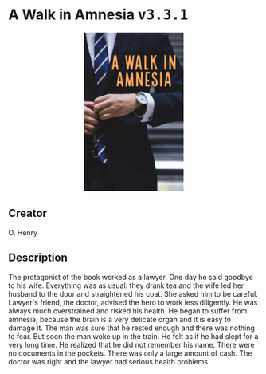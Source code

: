 
# A Walk in Amnesia <kbd>v3.3.1</kbd>

<center>
  <img src="./cover-1024.jpg"/>
</center>

## Creator
O. Henry

## Description
The protagonist of the book worked as a lawyer. One day he said goodbye to his wife. Everything was as usual: they drank tea and the wife led her husband to the door and straightened his coat. She asked him to be careful. Lawyer's friend, the doctor, advised the hero to work less diligently. He was always much overstrained and risked his health. He began to suffer from amnesia, because the brain is a very delicate organ and it is easy to damage it. The man was sure that he rested enough and there was nothing to fear. But soon the man woke up in the train. He felt as if he had slept for a very long time. He realized that he did not remember his name. There were no documents in the pockets. There was only a large amount of cash. The doctor was right and the lawyer had serious health problems.
